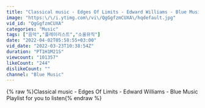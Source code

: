 ```yaml
---
title: "Classical music - Edges Of Limits - Edward Williams - Blue Music Playlist for you to listen"
image: "https:\/\/i.ytimg.com\/vi\/QgGgfzmCUXA\/hqdefault.jpg"
vid_id: "QgGgfzmCUXA"
categories: "Music"
tags: ["음악","플레이리스트","소울뮤직"]
date: "2022-04-02T05:58:55+03:00"
vid_date: "2022-03-23T10:38:54Z"
duration: "PT1H1M21S"
viewcount: "101357"
likeCount: "244"
dislikeCount: ""
channel: "Blue Music"
---
```

{% raw %}Classical music - Edges Of Limits - Edward Williams - Blue Music Playlist for you to listen{% endraw %}

